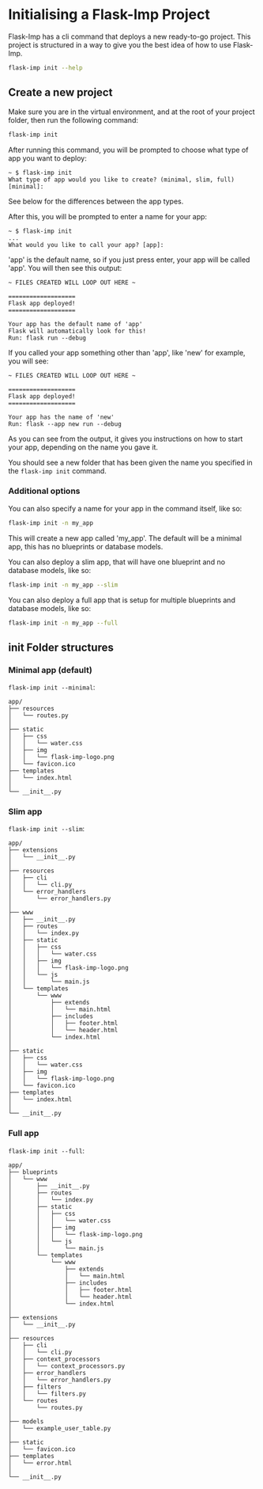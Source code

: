 # Initialising a Flask-Imp Project

Flask-Imp has a cli command that deploys a new ready-to-go project.
This project is structured in a way to give you the best idea of
how to use Flask-Imp.

```bash
flask-imp init --help
```

## Create a new project

Make sure you are in the virtual environment, and at the root of your
project folder, then run the following command:

```bash
flask-imp init
```

After running this command, you will be prompted to choose what type of
app you want to deploy:

```text
~ $ flask-imp init
What type of app would you like to create? (minimal, slim, full) [minimal]:
```

See below for the differences between the app types.

After this, you will be prompted to enter a name for your app:

```text
~ $ flask-imp init
...
What would you like to call your app? [app]:
```

'app' is the default name, so if you just press enter, your app will be
called 'app'. You will then see this output:

```text
~ FILES CREATED WILL LOOP OUT HERE ~

===================
Flask app deployed!
===================

Your app has the default name of 'app'
Flask will automatically look for this!
Run: flask run --debug

```

If you called your app something other than 'app', like 'new' for example, you will see:

```text
~ FILES CREATED WILL LOOP OUT HERE ~

===================
Flask app deployed!
===================

Your app has the name of 'new'
Run: flask --app new run --debug

```

As you can see from the output, it gives you instructions on how to start your app,
depending on the name you gave it.

You should see a new folder that has been given the name you specified in
the `flask-imp init` command.

### Additional options

You can also specify a name for your app in the command itself, like so:

```bash
flask-imp init -n my_app
```

This will create a new app called 'my_app'.
The default will be a minimal app, this has no blueprints or database models.

You can also deploy a slim app, that will have one blueprint and no database models,
like so:

```bash
flask-imp init -n my_app --slim
```

You can also deploy a full app that is setup for multiple blueprints and database
models, like so:

```bash
flask-imp init -n my_app --full
```

## init Folder structures

### Minimal app (default)

`flask-imp init --minimal`:

```text
app/
├── resources
│   └── routes.py
│
├── static
│   ├── css
│   │   └── water.css
│   ├── img
│   │   └── flask-imp-logo.png
│   └── favicon.ico
├── templates
│   └── index.html
│
└── __init__.py
```

### Slim app

`flask-imp init --slim`:

```text
app/
├── extensions
│   └── __init__.py
│
├── resources
│   ├── cli
│   │   └── cli.py
│   └── error_handlers
│       └── error_handlers.py
│
├── www
│   ├── __init__.py
│   ├── routes
│   │   └── index.py
│   ├── static
│   │   ├── css
│   │   │   └── water.css
│   │   ├── img
│   │   │   └── flask-imp-logo.png
│   │   └── js
│   │       └── main.js
│   └── templates
│       └── www
│           ├── extends
│           │   └── main.html
│           ├── includes
│           │   ├── footer.html
│           │   └── header.html
│           └── index.html
│
├── static
│   ├── css
│   │   └── water.css
│   ├── img
│   │   └── flask-imp-logo.png
│   └── favicon.ico
├── templates
│   └── index.html
│
└── __init__.py
```

### Full app

`flask-imp init --full`:

```text
app/
├── blueprints
│   └── www
│       ├── __init__.py
│       ├── routes
│       │   └── index.py
│       ├── static
│       │   ├── css
│       │   │   └── water.css
│       │   ├── img
│       │   │   └── flask-imp-logo.png
│       │   └── js
│       │       └── main.js
│       └── templates
│           └── www
│               ├── extends
│               │   └── main.html
│               ├── includes
│               │   ├── footer.html
│               │   └── header.html
│               └── index.html
│
├── extensions
│   └── __init__.py
│
├── resources
│   ├── cli
│   │   └── cli.py
│   ├── context_processors
│   │   └── context_processors.py
│   ├── error_handlers
│   │   └── error_handlers.py
│   ├── filters
│   │   └── filters.py
│   └── routes
│       └── routes.py
│
├── models
│   └── example_user_table.py
│
├── static
│   └── favicon.ico
├── templates
│   └── error.html
│
└── __init__.py
```

